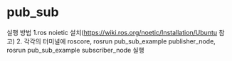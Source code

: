 # pub_sub
실행 방법
1.ros noietic 설치(https://wiki.ros.org/noetic/Installation/Ubuntu 참고)
2. 각각의 터미널에 roscore, rosrun pub_sub_example publisher_node, rosrun pub_sub_example subscriber_node 실행
